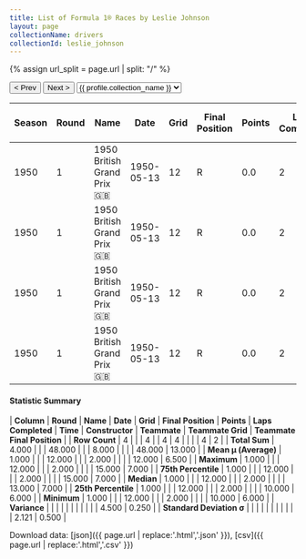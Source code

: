 ```yaml
---
title: List of Formula 1® Races by Leslie Johnson
layout: page
collectionName: drivers
collectionId: leslie_johnson
---
```


{% assign url_split = page.url | split: "/" %}
<div id="collection-navigation">
<button onclick="selector.options[selector.selectedIndex-1].value && (window.location = selector.options[selector.selectedIndex-1].value);">&lt; Prev</button>
<button onclick="selector.options[selector.selectedIndex+1].value && (window.location = selector.options[selector.selectedIndex+1].value);">Next &gt;</button>
<select id="selector" onchange="this.options[this.selectedIndex].value && (window.location = this.options[this.selectedIndex].value);">
  {% for collectionId in site.data[page.collectionName].refs %}
    {% if collectionId == page.collectionId %}
      {% assign selected = "selected" %}
    {% else %}
      {% assign selected = "" %}
    {% endif %}
    {% assign profile = site.data[page.collectionName][collectionId].profile %}
    <option value="/f1/{{ page.collectionName }}/{{ collectionId }}/{{ url_split[4] }}" {{ selected }}>{{ profile.collection_name }}</option>
  {% endfor %}
</select>
</div>

| Season | Round | Name | Date | Grid | Final Position | Points | Laps Completed | Time | Constructor | Teammate | Teammate Grid | Teammate Final Position |
|--|--|--|--|--|--|--|--|--|--|--|--|--|
| 1950 | 1 | 1950 British Grand Prix 🇬🇧 | 1950-05-13 | 12 | R | 0.0 | 2 |   | ERA 🇬🇧 | [Bob Gerard 🇬🇧](/f1/drivers/gerard) | 13 | 6 |
| 1950 | 1 | 1950 British Grand Prix 🇬🇧 | 1950-05-13 | 12 | R | 0.0 | 2 |   | ERA 🇬🇧 | [Cuth Harrison 🇬🇧](/f1/drivers/harrison) | 15 | 7 |
| 1950 | 1 | 1950 British Grand Prix 🇬🇧 | 1950-05-13 | 12 | R | 0.0 | 2 |   | ERA 🇬🇧 | [Peter Walker 🇬🇧](/f1/drivers/peter_walker) | 10 | R |
| 1950 | 1 | 1950 British Grand Prix 🇬🇧 | 1950-05-13 | 12 | R | 0.0 | 2 |   | ERA 🇬🇧 | [Tony Rolt 🇬🇧](/f1/drivers/rolt) | 10 | R |

#### Statistic Summary

| **Column** | **Round** | **Name** | **Date** | **Grid** | **Final Position** | **Points** | **Laps Completed** | **Time** | **Constructor** | **Teammate** | **Teammate Grid** | **Teammate Final Position** |
| **Row Count** | 4 |  |  | 4 |  | 4 | 4 |  |  |  | 4 | 2 |
| **Total Sum** | 4.000 |  |  | 48.000 |  |  | 8.000 |  |  |  | 48.000 | 13.000 |
| **Mean μ (Average)** | 1.000 |  |  | 12.000 |  |  | 2.000 |  |  |  | 12.000 | 6.500 |
| **Maximum** | 1.000 |  |  | 12.000 |  |  | 2.000 |  |  |  | 15.000 | 7.000 |
| **75th Percentile** | 1.000 |  |  | 12.000 |  |  | 2.000 |  |  |  | 15.000 | 7.000 |
| **Median** | 1.000 |  |  | 12.000 |  |  | 2.000 |  |  |  | 13.000 | 7.000 |
| **25th Percentile** | 1.000 |  |  | 12.000 |  |  | 2.000 |  |  |  | 10.000 | 6.000 |
| **Minimum** | 1.000 |  |  | 12.000 |  |  | 2.000 |  |  |  | 10.000 | 6.000 |
| **Variance** |  |  |  |  |  |  |  |  |  |  | 4.500 | 0.250 |
| **Standard Deviation σ** |  |  |  |  |  |  |  |  |  |  | 2.121 | 0.500 |

Download data: [json]({{ page.url | replace:'.html','.json' }}), [csv]({{ page.url | replace:'.html','.csv' }})
